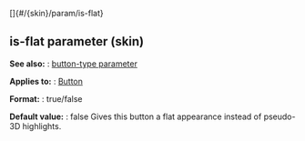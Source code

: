 []{#/{skin}/param/is-flat}
## is-flat parameter (skin)
**See also:**
:   [button-type parameter](#/%7Bskin%7D/param/button-type)
<!-- -->
**Applies to:**
:   [Button](#/%7Bskin%7D/control/button)
<!-- -->
**Format:**
:   true/false
<!-- -->
**Default value:**
:   false
Gives this button a flat appearance instead of pseudo-3D highlights.
